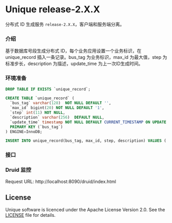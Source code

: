 # Unique release-2.X.X

分布式 ID 生成服务 `release-2.X.X`，客户端和服务端分离。

### 介绍

基于数据库号段生成分布式 ID，每个业务应用设置一个业务标识，在 unique_record 插入一条记录。bus_tag 为业务标识，max_id 为最大值，step 为标准步长，description 为描述，update_time 为上一次ID生成时间。

### 环境准备

```sql
DROP TABLE IF EXISTS `unique_record`;

CREATE TABLE `unique_record` (
  `bus_tag` varchar(128)  NOT NULL DEFAULT '',
  `max_id` bigint(20) NOT NULL DEFAULT '1',
  `step` int(11) NOT NULL,
  `description` varchar(256)  DEFAULT NULL,
  `update_time` timestamp NOT NULL DEFAULT CURRENT_TIMESTAMP ON UPDATE CURRENT_TIMESTAMP,
  PRIMARY KEY (`bus_tag`)
) ENGINE=InnoDB;

INSERT INTO unique_record(bus_tag, max_id, step, description) VALUES ('unique-record-segment-test', 1, 2000, 'Test Unique Record Segment Mode Get Id');
```

### 接口

### Druid 监控

Request URL: http://localhost:8090/druid/index.html

## License

Unique software is licenced under the Apache License Version 2.0. See the [LICENSE](https://github.com/lazecoding/Unique/blob/release-2.0.0/LICENSE) file for details.



